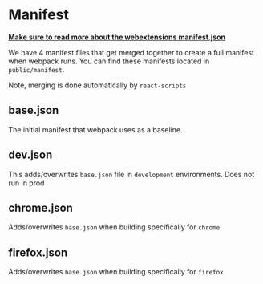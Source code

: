 # Manifest

**[Make sure to read more about the webextensions manifest.json](https://developer.mozilla.org/en-US/docs/Mozilla/Add-ons/WebExtensions/manifest.json)**

We have 4 manifest files that get merged together to create a full manifest when webpack runs. You can find these manifests located in `public/manifest`.

Note, merging is done automatically by `react-scripts`

## base.json

The initial manifest that webpack uses as a baseline.

## dev.json

This adds/overwrites `base.json` file in `development` environments. Does not run in prod

## chrome.json

Adds/overwrites `base.json` when building specifically for `chrome`

## firefox.json

Adds/overwrites `base.json` when building specifically for `firefox`

